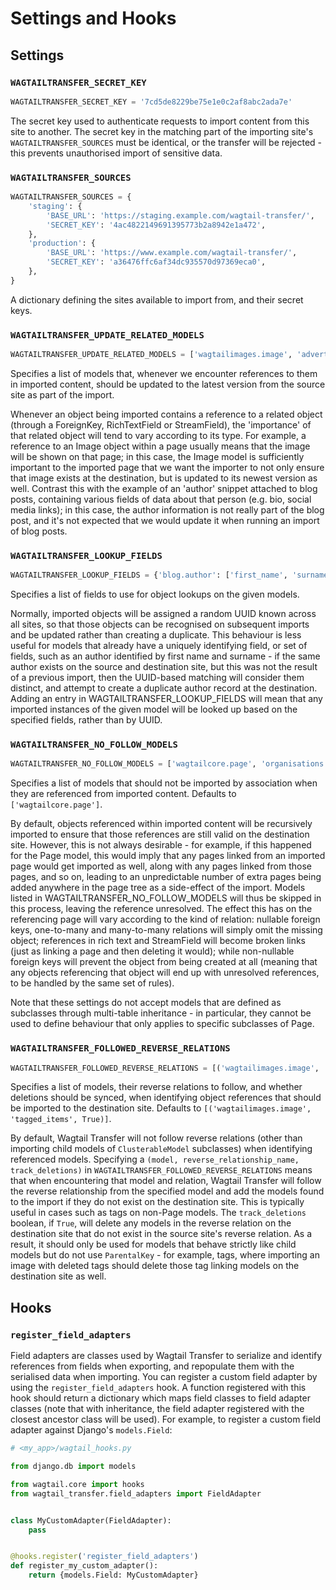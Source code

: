 # Settings and Hooks

## Settings

### `WAGTAILTRANSFER_SECRET_KEY`

```python
WAGTAILTRANSFER_SECRET_KEY = '7cd5de8229be75e1e0c2af8abc2ada7e'
```

The secret key used to authenticate requests to import content from this site to another. The secret key in the 
matching part of the importing site's `WAGTAILTRANSFER_SOURCES` must be identical, or the transfer will be rejected - 
this prevents unauthorised import of sensitive data. 

### `WAGTAILTRANSFER_SOURCES`

```python
WAGTAILTRANSFER_SOURCES = {
    'staging': {
        'BASE_URL': 'https://staging.example.com/wagtail-transfer/',
        'SECRET_KEY': '4ac4822149691395773b2a8942e1a472',
    },
    'production': {
        'BASE_URL': 'https://www.example.com/wagtail-transfer/',
        'SECRET_KEY': 'a36476ffc6af34dc935570d97369eca0',
    },
}
```

A dictionary defining the sites available to import from, and their secret keys.

### `WAGTAILTRANSFER_UPDATE_RELATED_MODELS`

```python
WAGTAILTRANSFER_UPDATE_RELATED_MODELS = ['wagtailimages.image', 'adverts.advert']
```

Specifies a list of models that, whenever we encounter references to them in imported content, should be updated to the 
latest version from the source site as part of the import.

Whenever an object being imported contains a reference to a related object (through a ForeignKey, RichTextField or 
StreamField), the 'importance' of that related object will tend to vary according to its type. For example, a reference 
to an Image object within a page usually means that the image will be shown on that page; in this case, the Image model 
is sufficiently important to the imported page that we want the importer to not only ensure that image exists at the 
destination, but is updated to its newest version as well. Contrast this with the example of an 'author' snippet 
attached to blog posts, containing various fields of data about that person (e.g. bio, social media links); in this 
case, the author information is not really part of the blog post, and it's not expected that we would update it when 
running an import of blog posts.

### `WAGTAILTRANSFER_LOOKUP_FIELDS`

```python
WAGTAILTRANSFER_LOOKUP_FIELDS = {'blog.author': ['first_name', 'surname']}
```

Specifies a list of fields to use for object lookups on the given models.

Normally, imported objects will be assigned a random UUID known across all sites, so that those objects can be 
recognised on subsequent imports and be updated rather than creating a duplicate. This behaviour is less useful for 
models that already have a uniquely identifying field, or set of fields, such as an author identified by first name 
and surname - if the same author exists on the source and destination site, but this was not the result of a previous 
import, then the UUID-based matching will consider them distinct, and attempt to create a duplicate author record at the 
destination. Adding an entry in WAGTAILTRANSFER_LOOKUP_FIELDS will mean that any imported instances of the given model 
will be looked up based on the specified fields, rather than by UUID.


### `WAGTAILTRANSFER_NO_FOLLOW_MODELS`

```python
WAGTAILTRANSFER_NO_FOLLOW_MODELS = ['wagtailcore.page', 'organisations.Company']
```

Specifies a list of models that should not be imported by association when they are referenced from imported content. 
Defaults to `['wagtailcore.page']`.

By default, objects referenced within imported content will be recursively imported to ensure that those references are 
still valid on the destination site. However, this is not always desirable - for example, if this happened for the Page 
model, this would imply that any pages linked from an imported page would get imported as well, along with any pages 
linked from those pages, and so on, leading to an unpredictable number of extra pages being added anywhere in the page 
tree as a side-effect of the import. Models listed in WAGTAILTRANSFER_NO_FOLLOW_MODELS will thus be skipped in this 
process, leaving the reference unresolved. The effect this has on the referencing page will vary according to the kind 
of relation: nullable foreign keys, one-to-many and many-to-many relations will simply omit the missing object; 
references in rich text and StreamField will become broken links (just as linking a page and then deleting it would); 
while non-nullable foreign keys will prevent the object from being created at all (meaning that any objects referencing 
that object will end up with unresolved references, to be handled by the same set of rules).

Note that these settings do not accept models that are defined as subclasses through multi-table inheritance - in 
particular, they cannot be used to define behaviour that only applies to specific subclasses of Page.

### `WAGTAILTRANSFER_FOLLOWED_REVERSE_RELATIONS`

```python
WAGTAILTRANSFER_FOLLOWED_REVERSE_RELATIONS = [('wagtailimages.image', 'tagged_items', True)]
```

Specifies a list of models, their reverse relations to follow, and whether deletions should be synced, when identifying object references that should be imported to the destination site. Defaults to `[('wagtailimages.image', 'tagged_items', True)]`.

By default, Wagtail Transfer will not follow reverse relations (other than importing child models of `ClusterableModel` subclasses) when identifying referenced models. Specifying a `(model, reverse_relationship_name, track_deletions)` in `WAGTAILTRANSFER_FOLLOWED_REVERSE_RELATIONS` means that when
encountering that model and relation, Wagtail Transfer will follow the reverse relationship from the specified model and add the models found to the import if they do not exist on the destination site. This is typically useful in cases such as tags on non-Page models. The `track_deletions` boolean,
if `True`, will delete any models in the reverse relation on the destination site that do not exist in the source site's reverse relation. As a result,
it should only be used for models that behave strictly like child models but do not use `ParentalKey` - for example, tags, where importing an image with deleted tags should delete those tag linking models on the destination site as well.

## Hooks

### `register_field_adapters`

Field adapters are classes used by Wagtail Transfer to serialize and identify references from fields when exporting,
and repopulate them with the serialised data when importing. You can register a custom field adapter by using the
`register_field_adapters` hook. A function registered with this hook should return a dictionary which maps field classes
to field adapter classes (note that with inheritance, the field adapter registered with the closest ancestor class will be used).
For example, to register a custom field adapter against Django's `models.Field`:

```python
# <my_app>/wagtail_hooks.py

from django.db import models

from wagtail.core import hooks
from wagtail_transfer.field_adapters import FieldAdapter


class MyCustomAdapter(FieldAdapter):
    pass


@hooks.register('register_field_adapters')
def register_my_custom_adapter():
    return {models.Field: MyCustomAdapter}

```
